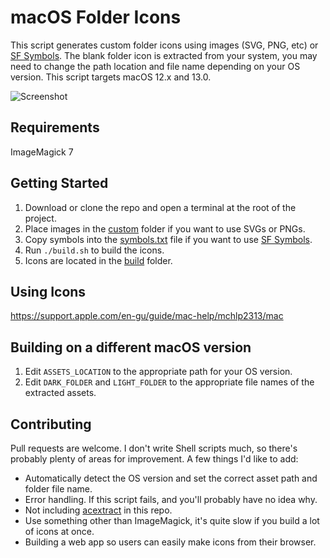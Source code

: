 # macOS Folder Icons

This script generates custom folder icons using images (SVG, PNG, etc) or [SF Symbols](https://developer.apple.com/sf-symbols/). The blank folder icon is extracted from your system, you may need to change the path location and file name depending on your OS version. This script targets macOS 12.x and 13.0.

![Screenshot](.github/screenshot.png)

## Requirements

ImageMagick 7

## Getting Started

1. Download or clone the repo and open a terminal at the root of the project.
2. Place images in the [custom](custom) folder if you want to use SVGs or PNGs.
3. Copy symbols into the [symbols.txt](symbols.txt) file if you want to use [SF Symbols](https://developer.apple.com/sf-symbols/).
4. Run `./build.sh` to build the icons.
5. Icons are located in the [build](build) folder.

## Using Icons

https://support.apple.com/en-gu/guide/mac-help/mchlp2313/mac

## Building on a different macOS version

1. Edit `ASSETS_LOCATION` to the appropriate path for your OS version.
2. Edit `DARK_FOLDER` and `LIGHT_FOLDER` to the appropriate file names of the extracted assets.

## Contributing

Pull requests are welcome. I don't write Shell scripts much, so there's probably plenty of areas for improvement. A few things I'd like to add:

- Automatically detect the OS version and set the correct asset path and folder file name.
- Error handling. If this script fails, and you'll probably have no idea why.
- Not including [acextract](https://github.com/bartoszj/acextract) in this repo.
- Use something other than ImageMagick, it's quite slow if you build a lot of icons at once.
- Building a web app so users can easily make icons from their browser.
